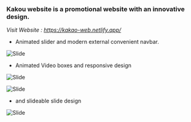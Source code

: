 ### Kakou website is a promotional website with an innovative design.

*Visit Website : https://kakao-web.netlify.app/*

- Animated slider and modern external convenient navbar.

  
![Slide](https://i.ibb.co/P9HkzYY/Screenshot-2024-04-08-101014.png)

- Animated Video boxes and responsive design

  
![Slide](https://i.ibb.co/DQGW3Wx/Screenshot-2024-04-08-102441.png)

![Slide](https://i.ibb.co/jwbzBy5/Screenshot-2024-04-08-102742.png)


- and slideable slide design
  
![Slide](https://i.ibb.co/L6ZZhKW/Screenshot-2024-04-08-102933.png)

